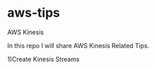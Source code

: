 # aws-tips
AWS Kinesis

In this repo I will share AWS Kinesis Related Tips.

1)Create Kinesis  Streams
